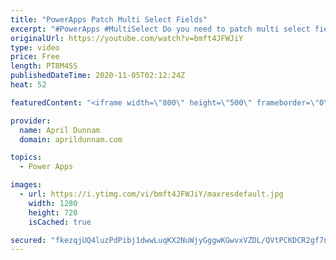 ```yaml
---
title: "PowerApps Patch Multi Select Fields"
excerpt: "#PowerApps #MultiSelect Do you need to patch multi select fields in Power Apps?  Watch this video to learn how to patch multi select people picker and lookup fields to SharePoint in Power Apps.  You'll also learn how you can display multi-select field items inside of a gallery.   Concepts covered: Looping"
originalUrl: https://youtube.com/watch?v=bmft4JFWJiY
type: video
price: Free
length: PT8M45S
publishedDateTime: 2020-11-05T02:12:24Z
heat: 52

featuredContent: "<iframe width=\"800\" height=\"500\" frameborder=\"0\" src=\"https://www.youtube.com/embed/bmft4JFWJiY\" allow=\"accelerometer; autoplay; encrypted-media; gyroscope; picture-in-picture\" allowfullscreen></iframe>"

provider:
  name: April Dunnam
  domain: aprildunnam.com

topics:
  - Power Apps

images:
  - url: https://i.ytimg.com/vi/bmft4JFWJiY/maxresdefault.jpg
    width: 1280
    height: 720
    isCached: true

secured: "fkezqjUQ4luzPdPibj1dwwLuqKX2NuWjyGggwKGwvxVZDL/QVtPCKDCR2gf7nFdTmulDnkqnFWsYzN2hKVvzS0xHy+hHkzYXg8B7rYpPc2PzGdsv+TQwf+Si9MGEVqV5a3Qkl4BqP59Vmf7Hygkw+6SMJymmUt4jCDOXLM7AyuX3DWyidBJSIQVHp35eW+ViA/SxSV+R7rkpvie6w/1ooahZR6P9IF3QSTVff6jKRpaCxAYXWM2/k81+1oJGqSmGIveOEwabQlaKCCQ/wVjbITQKcJyaJf/XF05QzGoaYzktyVtrsZtujYQXkkC414B3mt5QHyfv33wx7C92I/LkwdlQFf/ZKrFt5z0+1EsOIQQ/y1dkWqXoSJjhUQbWQnpXNShPwHPJ8dxrfBSyxb8yYuLHfWdezyTEsKJ0TMcHU/I=;eyTz5sj5waRkBGkz2fsOlw=="
---
```


